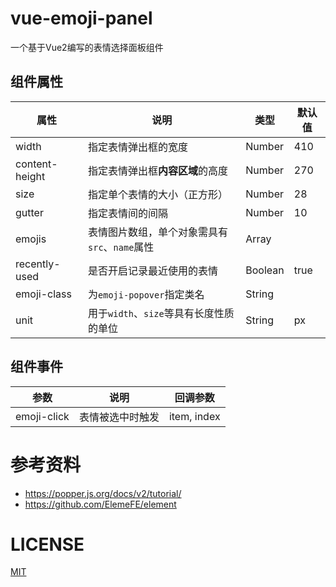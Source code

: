 # vue-emoji-panel

一个基于Vue2编写的表情选择面板组件

## 组件属性

| 属性           | 说明                                                      | 类型                      | 默认值         |
| -------------- | --------------------------------------------------------- | ------------------------- | -------------- |
| width          | 指定表情弹出框的宽度                       | Number           | 410            |
| content-height | 指定表情弹出框**内容区域**的高度             | Number            | 270            |
| size           | 指定单个表情的大小（正方形）                 | Number            | 28             |
| gutter         | 指定表情间的间隔 | Number | 10             |
| emojis         | 表情图片数组，单个对象需具有`src`、`name`属性             | Array           |                |
| recently-used  | 是否开启记录最近使用的表情                                | Boolean                   | true           |
| emoji-class    | 为`emoji-popover`指定类名                                 | String                    |                |
| unit | 用于`width`、`size`等具有长度性质的单位 | String | px |

## 组件事件

| 参数        | 说明             | 回调参数    |
| ----------- | ---------------- | ----------- |
| emoji-click | 表情被选中时触发 | item, index |

# 参考资料

- https://popper.js.org/docs/v2/tutorial/
- https://github.com/ElemeFE/element

# LICENSE

[MIT](LICENSE)

